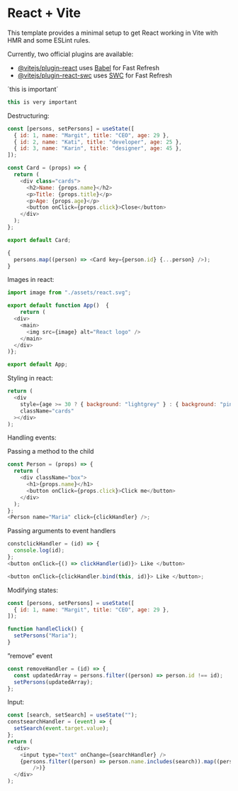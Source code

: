 # React + Vite

This template provides a minimal setup to get React working in Vite with HMR and some ESLint rules.

Currently, two official plugins are available:

- [@vitejs/plugin-react](https://github.com/vitejs/vite-plugin-react/blob/main/packages/plugin-react/README.md) uses [Babel](https://babeljs.io/) for Fast Refresh
- [@vitejs/plugin-react-swc](https://github.com/vitejs/vite-plugin-react-swc) uses [SWC](https://swc.rs/) for Fast Refresh

´this is important´

```js
this is very important
```

Destructuring:

```js
const [persons, setPersons] = useState([
  { id: 1, name: "Margit", title: "CEO", age: 29 },
  { id: 2, name: "Kati", title: "developer", age: 25 },
  { id: 3, name: "Karin", title: "designer", age: 45 },
]);

const Card = (props) => {
  return (
    <div class="cards">
      <h2>Name: {props.name}</h2>
      <p>Title: {props.title}</p>
      <p>Age: {props.age}</p>
      <button onClick={props.click}>Close</button>
    </div>
  );
};

export default Card;

{
  persons.map((person) => <Card key={person.id} {...person} />);
}
```

Images in react:

```js
import image from "./assets/react.svg";

export default function App()  {
    return (
  <div>
    <main>
      <img src={image} alt="React logo" />
    </main>
  </div>
)};

export default App;
```

Styling in react:

```js
return (
  <div
    style={age >= 30 ? { background: "lightgrey" } : { background: "pink" }}
    className="cards"
  ></div>
);
```

Handling events:

Passing a method to the child

```js
const Person = (props) => {
  return (
    <div className="box">
      <h1>{props.name}</h1>
      <button onClick={props.click}>Click me</button>
    </div>
  );
};
<Person name="Maria" click={clickHandler} />;
```

Passing arguments to event handlers

```js
constclickHandler = (id) => {
  console.log(id);
};
<button onClick={() => clickHandler(id)}> Like </button>

<button onClick={clickHandler.bind(this, id)}> Like </button>;
```

Modifying states:

```js
const [persons, setPersons] = useState([
  { id: 1, name: "Margit", title: "CEO", age: 29 },
]);

function handleClick() {
  setPersons("Maria");
}
```

”remove” event

```js
const removeHandler = (id) => {
  const updatedArray = persons.filter((person) => person.id !== id);
  setPersons(updatedArray);
};
```

Input:

```js
const [search, setSearch] = useState("");
constsearchHandler = (event) => {
  setSearch(event.target.value);
};
return (
  <div>
    <input type="text" onChange={searchHandler} />
    {persons.filter((person) => person.name.includes(search)).map((person) => Card key={person.id}
        />)}
  </div>
);
```
